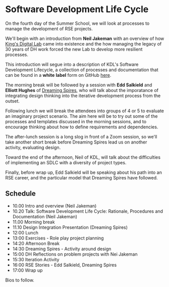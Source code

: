 # Software Development Life Cycle

On the fourth day of the Summer School, we will look at processes to manage the development of RSE projects.

We'll begin with an introduction from **Neil Jakeman** with an overview of how [King's Digital Lab](https://kdl.kcl.ac.uk) came into existence and the how managing the legacy of 30 years of DH work forced the new Lab to develop more resilient processes.

This introduction will segue into a description of KDL's Software Development Lifecycle, a collection of processes and documentation that can be found in a __white__ __label__ form on GitHub [here](https://github.com/kingsdigitallab/sdlc-for-rse/wiki).

The morning break will be followed by a session with **Edd Salkield** and **Elliott Hughes** of [Dreaming Spires](https://dreamingspires.dev/), who will talk about the imporatance of integrating design thinking into the iterative development process from the outset.

Following lunch we will break the attendees into groups of 4 or 5 to evaluate an imaginary project scenario. The aim here will be to try out some of the processes and templates discussed in the morning sessions, and to encourage thinking about how to define requirements and dependencies.

The after-lunch session is a long slog in front of a Zoom session, so we'll take another short break before Dreaming Spires lead us on another activity, evaluating design.

Toward the end of the afternoon, Neil of KDL, will talk about the difficulties of implementing an SDLC with a diversity of project types.

Finally, before wrap up, Edd Salkield will be speaking about his path into an RSE career, and the particular model that Dreaming Spires have followed.

## Schedule

- 10.00 Intro and overview (Neil Jakeman)
- 10.20 Talk: Software Development Life Cycle: Rationale, Procedures and Documentation (Neil Jakeman)
- 11.00 Morning break
- 11.10 Design Integration Presentation (Dreaming Spires)
- 12:00 Lunch
- 13:00 Exercises - Role play project planning
- 14:20 Afternoon Break
- 14:30 Dreaming Spires - Activity around design
- 15:00 DH Reflections on problem projects with Nei Jakeman
- 15:30 Iteration Activity
- 16:00 RSE Stories - Edd Salkield, Dreaming Spires
- 17:00 Wrap up

Bios to follow.


